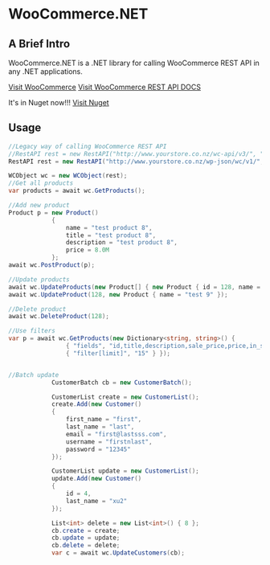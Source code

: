 ﻿WooCommerce.NET
======================

A Brief Intro
-------------------

WooCommerce.NET is a .NET library for calling WooCommerce REST API in any .NET applications.

[Visit WooCommerce](http://www.woothemes.com/woocommerce/)
[Visit WooCommerce REST API DOCS](http://woothemes.github.io/woocommerce-rest-api-docs/)

It's in Nuget now!!! 
[Visit Nuget](https://www.nuget.org/packages/WooCommerceNET)


Usage
-------------------

```cs
//Legacy way of calling WooCommerce REST API
//RestAPI rest = new RestAPI("http://www.yourstore.co.nz/wc-api/v3/", "<WooCommerce Key>", "<WooCommerce Secret");
RestAPI rest = new RestAPI("http://www.yourstore.co.nz/wp-json/wc/v1/", "<WooCommerce Key>", "<WooCommerce Secret");

WCObject wc = new WCObject(rest);
//Get all products
var products = await wc.GetProducts();

//Add new product
Product p = new Product()
            {
                name = "test product 8",
                title = "test product 8",
                description = "test product 8",
                price = 8.0M
            };
await wc.PostProduct(p);

//Update products
await wc.UpdateProducts(new Product[] { new Product { id = 128, name = "test 99" } });
await wc.UpdateProduct(128, new Product { name = "test 9" });

//Delete product
await wc.DeleteProduct(128);

//Use filters
var p = await wc.GetProducts(new Dictionary<string, string>() {
                { "fields", "id,title,description,sale_price,price,in_stock,short_description,average_rating,images" },
                { "filter[limit]", "15" } });


//Batch update
            CustomerBatch cb = new CustomerBatch();

            CustomerList create = new CustomerList();
            create.Add(new Customer()
            {
                first_name = "first",
                last_name = "last",
                email = "first@lastsss.com",
                username = "firstnlast",
                password = "12345"
            });

            CustomerList update = new CustomerList();
            update.Add(new Customer()
            {
                id = 4,
                last_name = "xu2"
            });

            List<int> delete = new List<int>() { 8 };
            cb.create = create;
            cb.update = update;
            cb.delete = delete;
            var c = await wc.UpdateCustomers(cb);


```
